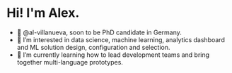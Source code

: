 # Hi! I'm Alex.


- 👋 @al-villanueva, soon to be PhD candidate in Germany.
- 👀 I’m interested in data science, machine learning, analytics dashboard and ML solution design, configuration and selection.
- 🌱 I’m currently learning how to lead development teams and bring together multi-language prototypes.


<!---
al-villanueva/al-villanueva is a ✨ special ✨ repository because its `README.md` (this file) appears on your GitHub profile.
You can click the Preview link to take a look at your changes.
--->
